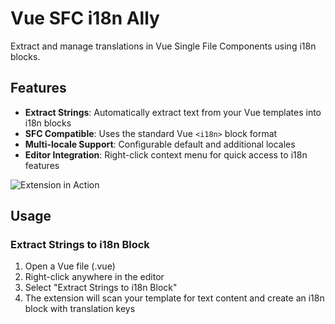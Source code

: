 # Vue SFC i18n Ally

Extract and manage translations in Vue Single File Components using i18n blocks.

## Features

- **Extract Strings**: Automatically extract text from your Vue templates into i18n blocks
- **SFC Compatible**: Uses the standard Vue `<i18n>` block format
- **Multi-locale Support**: Configurable default and additional locales
- **Editor Integration**: Right-click context menu for quick access to i18n features

![Extension in Action](images/demo.gif)

## Usage

### Extract Strings to i18n Block

1. Open a Vue file (.vue)
2. Right-click anywhere in the editor
3. Select "Extract Strings to i18n Block"
4. The extension will scan your template for text content and create an i18n block with translation keys

